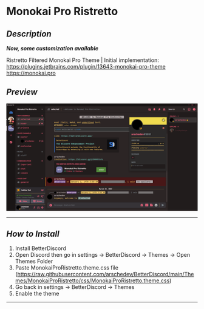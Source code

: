 ⠀
# Monokai Pro Ristretto

## ***Description***
***Now, some customization available***

Ristretto Filtered Monokai Pro Theme | Initial implementation:  
https://plugins.jetbrains.com/plugin/13643-monokai-pro-theme  
https://monokai.pro

## ***Preview***
![PREVIEW](https://raw.githubusercontent.com/arschedev/BetterDiscord/main/Themes/MonokaiProRistretto/preview.png)
___

## ***How to Install***
1.    Install BetterDiscord
2.    Open Discord then go in settings -> BetterDiscord -> Themes -> Open Themes Folder
3.    Paste MonokaiProRistretto.theme.css file (https://raw.githubusercontent.com/arschedev/BetterDiscord/main/Themes/MonokaiProRistretto/css/MonokaiProRistretto.theme.css)
4.    Go back in settings -> BetterDiscord -> Themes
5.    Enable the theme
---

